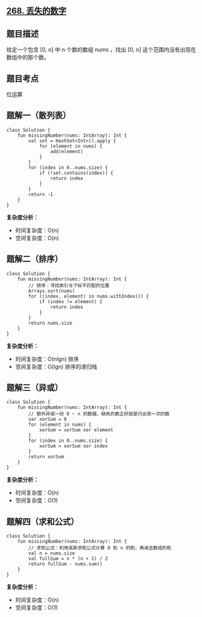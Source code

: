 ## [268. 丢失的数字](https://leetcode.cn/problems/missing-number/description/)

## 题目描述

给定一个包含 [0, n] 中 n 个数的数组 nums ，找出 [0, n] 这个范围内没有出现在数组中的那个数。

## 题目考点

位运算

## 题解一（散列表）
 
```
class Solution {
    fun missingNumber(nums: IntArray): Int {
        val set = HashSet<Int>().apply {
            for (element in nums) {
                add(element)
            }
        }
        for (index in 0..nums.size) {
            if (!set.contains(index)) {
                return index
            }
        }
        return -1
    }
}
```

**复杂度分析：**

- 时间复杂度：O(n)
- 空间复杂度：O(n) 

## 题解二（排序）
 
```
class Solution {
    fun missingNumber(nums: IntArray): Int {
        // 排序：寻找索引与下标不匹配的位置
        Arrays.sort(nums)
        for ((index, element) in nums.withIndex()) {
            if (index != element) {
                return index
            }
        }
        return nums.size
    }
}
```

**复杂度分析：**

- 时间复杂度：O(nlgn) 排序
- 空间复杂度：O(lgn) 排序的递归栈

## 题解三（异或）
 
```
class Solution {
    fun missingNumber(nums: IntArray): Int {
        // 额外异或一份 0 ~ n 的数据，缺失的数正好就是只出现一次的数
        var xorSum = 0
        for (element in nums) {
            xorSum = xorSum xor element
        }
        for (index in 0..nums.size) {
            xorSum = xorSum xor index
        }
        return xorSum
    }
}
```

**复杂度分析：**

- 时间复杂度：O(n)
- 空间复杂度：O(1)

## 题解四（求和公式）
 
```
class Solution {
    fun missingNumber(nums: IntArray): Int {
        // 求和公式：利用高斯求和公式计算 0 到 n 的和，再减去数组的和
        val n = nums.size
        val fullSum = n * (n + 1) / 2
        return fullSum - nums.sum()
    }
}
```

**复杂度分析：**

- 时间复杂度：O(n)
- 空间复杂度：O(1)
